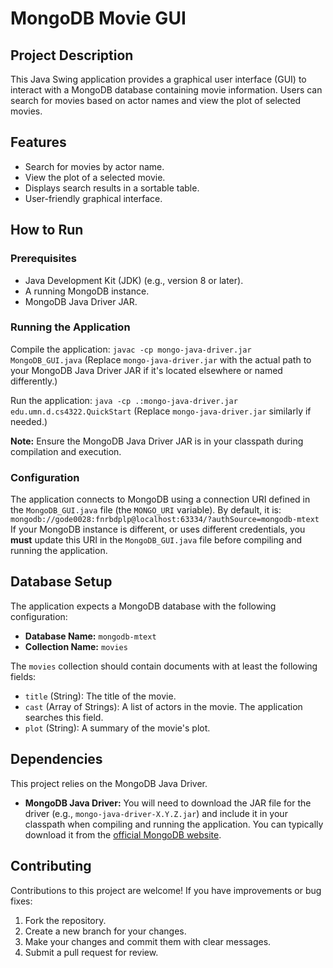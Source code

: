 # MongoDB Movie GUI

## Project Description
This Java Swing application provides a graphical user interface (GUI) to interact with a MongoDB database containing movie information. Users can search for movies based on actor names and view the plot of selected movies.

## Features
- Search for movies by actor name.
- View the plot of a selected movie.
- Displays search results in a sortable table.
- User-friendly graphical interface.

## How to Run

### Prerequisites
- Java Development Kit (JDK) (e.g., version 8 or later).
- A running MongoDB instance.
- MongoDB Java Driver JAR.

### Running the Application
Compile the application:
`javac -cp mongo-java-driver.jar MongoDB_GUI.java`
(Replace `mongo-java-driver.jar` with the actual path to your MongoDB Java Driver JAR if it's located elsewhere or named differently.)

Run the application:
`java -cp .:mongo-java-driver.jar edu.umn.d.cs4322.QuickStart`
(Replace `mongo-java-driver.jar` similarly if needed.)

**Note:** Ensure the MongoDB Java Driver JAR is in your classpath during compilation and execution.

### Configuration
The application connects to MongoDB using a connection URI defined in the `MongoDB_GUI.java` file (the `MONGO_URI` variable).
By default, it is: `mongodb://gode0028:fnrbdplp@localhost:63334/?authSource=mongodb-mtext`
If your MongoDB instance is different, or uses different credentials, you **must** update this URI in the `MongoDB_GUI.java` file before compiling and running the application.

## Database Setup
The application expects a MongoDB database with the following configuration:
- **Database Name:** `mongodb-mtext`
- **Collection Name:** `movies`

The `movies` collection should contain documents with at least the following fields:
- `title` (String): The title of the movie.
- `cast` (Array of Strings): A list of actors in the movie. The application searches this field.
- `plot` (String): A summary of the movie's plot.

## Dependencies
This project relies on the MongoDB Java Driver.
- **MongoDB Java Driver:** You will need to download the JAR file for the driver (e.g., `mongo-java-driver-X.Y.Z.jar`) and include it in your classpath when compiling and running the application. You can typically download it from the [official MongoDB website](https://mongodb.github.io/mongo-java-driver/).

## Contributing
Contributions to this project are welcome!
If you have improvements or bug fixes:
1. Fork the repository.
2. Create a new branch for your changes.
3. Make your changes and commit them with clear messages.
4. Submit a pull request for review.
